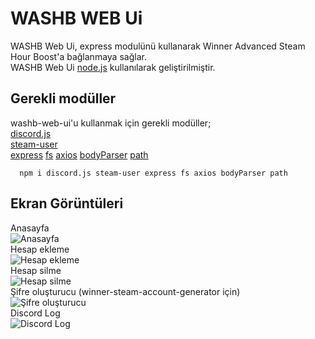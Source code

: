 
# WASHB WEB Ui
WASHB Web Ui, express modulünü kullanarak Winner Advanced Steam Hour Boost'a bağlanmaya sağlar.\
WASHB Web Ui [node.js](https://nodejs.org/tr) kullanılarak geliştirilmiştir.
## Gerekli modüller

washb-web-ui'u kullanmak için gerekli modüller;\
[discord.js](https://discord.js.org/)\
[steam-user](https://www.npmjs.com/package/steam-user)\
[express](https://www.npmjs.com/package/steam-user)
[fs](https://www.npmjs.com/package/fs)
[axios](https://www.npmjs.com/package/axios)
[bodyParser](https://www.npmjs.com/package/bodyParser)
[path](https://www.npmjs.com/package/path)

```http
  npm i discord.js steam-user express fs axios bodyParser path
```



## Ekran Görüntüleri
Anasayfa\
![Anasayfa](https://cdn.discordapp.com/attachments/1101644684415225906/1113911586030100571/image.png)\
Hesap ekleme\
![Hesap ekleme](https://cdn.discordapp.com/attachments/1101644684415225906/1113911675591069847/image.png)\
Hesap silme\
![Hesap silme](https://cdn.discordapp.com/attachments/1101644684415225906/1113911800606507219/image.png)\
Şifre oluşturucu (winner-steam-account-generator için)\
![Şifre oluşturucu](https://cdn.discordapp.com/attachments/1101644684415225906/1113912010212638871/image.png)\
Discord Log\
![Discord Log](https://cdn.discordapp.com/attachments/1101644684415225906/1113912465156219001/image.png)


  
